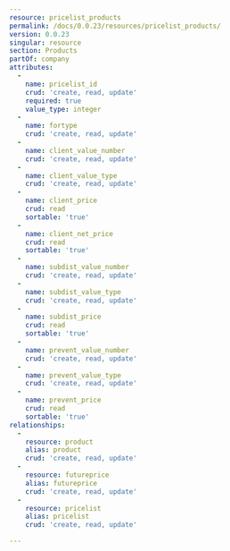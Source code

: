 ```yaml
---
resource: pricelist_products
permalink: /docs/0.0.23/resources/pricelist_products/
version: 0.0.23
singular: resource
section: Products
partOf: company
attributes:
  -
    name: pricelist_id
    crud: 'create, read, update'
    required: true
    value_type: integer
  -
    name: fortype
    crud: 'create, read, update'
  -
    name: client_value_number
    crud: 'create, read, update'
  -
    name: client_value_type
    crud: 'create, read, update'
  -
    name: client_price
    crud: read
    sortable: 'true'
  -
    name: client_net_price
    crud: read
    sortable: 'true'
  -
    name: subdist_value_number
    crud: 'create, read, update'
  -
    name: subdist_value_type
    crud: 'create, read, update'
  -
    name: subdist_price
    crud: read
    sortable: 'true'
  -
    name: prevent_value_number
    crud: 'create, read, update'
  -
    name: prevent_value_type
    crud: 'create, read, update'
  -
    name: prevent_price
    crud: read
    sortable: 'true'
relationships:
  -
    resource: product
    alias: product
    crud: 'create, read, update'
  -
    resource: futureprice
    alias: futureprice
    crud: 'create, read, update'
  -
    resource: pricelist
    alias: pricelist
    crud: 'create, read, update'

---
```


